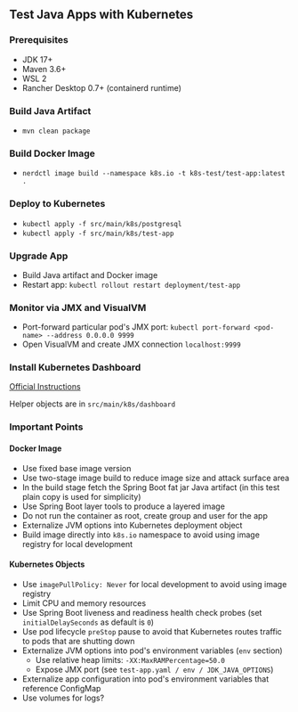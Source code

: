 ## Test Java Apps with Kubernetes

### Prerequisites
- JDK 17+
- Maven 3.6+
- WSL 2
- Rancher Desktop 0.7+ (containerd runtime)

### Build Java Artifact
- `mvn clean package`

### Build Docker Image
- `nerdctl image build --namespace k8s.io -t k8s-test/test-app:latest .`

### Deploy to Kubernetes
- `kubectl apply -f src/main/k8s/postgresql`
- `kubectl apply -f src/main/k8s/test-app`

### Upgrade App
- Build Java artifact and Docker image
- Restart app: `kubectl rollout restart deployment/test-app`

### Monitor via JMX and VisualVM
- Port-forward particular pod's JMX port: `kubectl port-forward <pod-name> --address 0.0.0.0 9999`
- Open VisualVM and create JMX connection `localhost:9999`

### Install Kubernetes Dashboard
[Official Instructions](https://kubernetes.io/docs/tasks/access-application-cluster/web-ui-dashboard/)

Helper objects are in `src/main/k8s/dashboard`

### Important Points

#### Docker Image
- Use fixed base image version
- Use two-stage image build to reduce image size and attack surface area
- In the build stage fetch the Spring Boot fat jar Java artifact (in this test plain copy is used for simplicity)
- Use Spring Boot layer tools to produce a layered image
- Do not run the container as root, create group and user for the app
- Externalize JVM options into Kubernetes deployment object
- Build image directly into `k8s.io` namespace to avoid using image registry for local development

#### Kubernetes Objects
- Use `imagePullPolicy: Never` for local development to avoid using image registry
- Limit CPU and memory resources
- Use Spring Boot liveness and readiness health check probes (set `initialDelaySeconds` as default is `0`)
- Use pod lifecycle `preStop` pause to avoid that Kubernetes routes traffic to pods that are shutting down
- Externalize JVM options into pod's environment variables (`env` section)
  + Use relative heap limits: `-XX:MaxRAMPercentage=50.0`
  + Expose JMX port (see `test-app.yaml / env / JDK_JAVA_OPTIONS`)
- Externalize app configuration into pod's environment variables that reference ConfigMap
- Use volumes for logs?